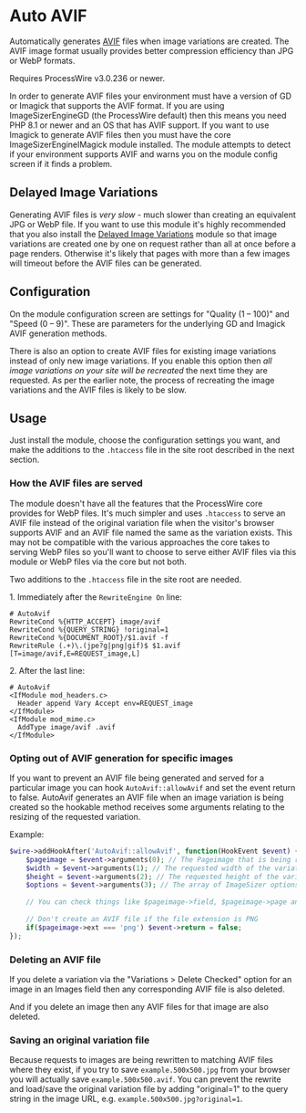 # Auto AVIF

Automatically generates [AVIF](https://en.wikipedia.org/wiki/AVIF) files when image variations are created. The AVIF image format usually provides better compression efficiency than JPG or WebP formats.

Requires ProcessWire v3.0.236 or newer. 

In order to generate AVIF files your environment must have a version of GD or Imagick that supports the AVIF format. If you are using ImageSizerEngineGD (the ProcessWire default) then this means you need PHP 8.1 or newer and an OS that has AVIF support. If you want to use Imagick to generate AVIF files then you must have the core ImageSizerEngineIMagick module installed. The module attempts to detect if your environment supports AVIF and warns you on the module config screen if it finds a problem.

## Delayed Image Variations

Generating AVIF files is _very slow_ - much slower than creating an equivalent JPG or WebP file. If you want to use this module it's highly recommended that you also install the [Delayed Image Variations](https://processwire.com/modules/delayed-image-variations/) module so that image variations are created one by one on request rather than all at once before a page renders. Otherwise it's likely that pages with more than a few images will timeout before the AVIF files can be generated.

## Configuration

On the module configuration screen are settings for "Quality (1 – 100)" and "Speed (0 – 9)". These are parameters for the underlying GD and Imagick AVIF generation methods.

There is also an option to create AVIF files for existing image variations instead of only new image variations. If you enable this option then _all image variations on your site will be recreated_ the next time they are requested. As per the earlier note, the process of recreating the image variations and the AVIF files is likely to be slow.

## Usage

Just install the module, choose the configuration settings you want, and make the additions to the `.htaccess` file in the site root described in the next section.

### How the AVIF files are served

The module doesn't have all the features that the ProcessWire core provides for WebP files. It's much simpler and uses `.htaccess` to serve an AVIF file instead of the original variation file when the visitor's browser supports AVIF and an AVIF file named the same as the variation exists. This may not be compatible with the various approaches the core takes to serving WebP files so you'll want to choose to serve either AVIF files via this module or WebP files via the core but not both.

Two additions to the `.htaccess` file in the site root are needed.

1\. Immediately after the `RewriteEngine On` line:

```
# AutoAvif
RewriteCond %{HTTP_ACCEPT} image/avif
RewriteCond %{QUERY_STRING} !original=1
RewriteCond %{DOCUMENT_ROOT}/$1.avif -f
RewriteRule (.+)\.(jpe?g|png|gif)$ $1.avif [T=image/avif,E=REQUEST_image,L]
```

2\. After the last line:

```
# AutoAvif
<IfModule mod_headers.c>
  Header append Vary Accept env=REQUEST_image
</IfModule>
<IfModule mod_mime.c>
  AddType image/avif .avif
</IfModule>
```

### Opting out of AVIF generation for specific images

If you want to prevent an AVIF file being generated and served for a particular image you can hook `AutoAvif::allowAvif` and set the event return to false. AutoAvif generates an AVIF file when an image variation is being created so the hookable method receives some arguments relating to the resizing of the requested variation.

Example:

```php
$wire->addHookAfter('AutoAvif::allowAvif', function(HookEvent $event) {
    $pageimage = $event->arguments(0); // The Pageimage that is being resized
    $width = $event->arguments(1); // The requested width of the variation 
    $height = $event->arguments(2); // The requested height of the variation 
    $options = $event->arguments(3); // The array of ImageSizer options supplied
    
    // You can check things like $pageimage->field, $pageimage->page and $pageimage->ext here...
    
    // Don't create an AVIF file if the file extension is PNG
    if($pageimage->ext === 'png') $event->return = false;
});
```

### Deleting an AVIF file

If you delete a variation via the "Variations > Delete Checked" option for an image in an Images field then any corresponding AVIF file is also deleted.

And if you delete an image then any AVIF files for that image are also deleted.

### Saving an original variation file

Because requests to images are being rewritten to matching AVIF files where they exist, if you try to save `example.500x500.jpg` from your browser you will actually save `example.500x500.avif`. You can prevent the rewrite and load/save the original variation file by adding "original=1" to the query string in the image URL, e.g. `example.500x500.jpg?original=1`.
